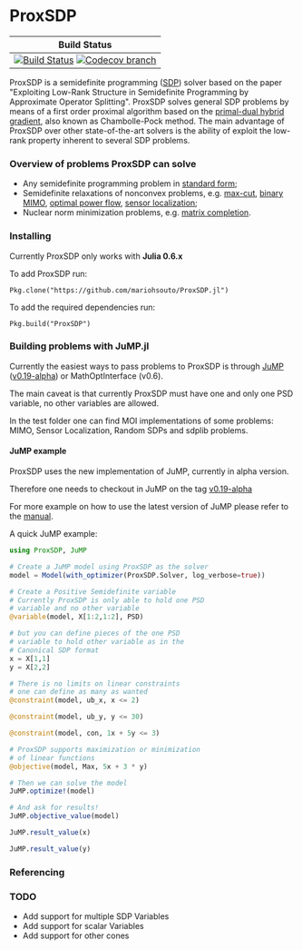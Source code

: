 # ProxSDP

| **Build Status** |
|:-----------------:|
| [![Build Status][build-img]][build-url] [![Codecov branch][codecov-img]][codecov-url] |

[build-img]: https://travis-ci.org/mariohsouto/ProxSDP.jl.svg?branch=master
[build-url]: https://travis-ci.org/mariohsouto/ProxSDP.jl
[codecov-img]: http://codecov.io/github/mariohsouto/ProxSDP.jl/coverage.svg?branch=master
[codecov-url]: http://codecov.io/github/mariohsouto/ProxSDP.jl?branch=master

ProxSDP is a semidefinite programming ([SDP](https://en.wikipedia.org/wiki/Semidefinite_programming)) solver based on the paper "Exploiting Low-Rank Structure in Semidefinite Programming by Approximate Operator Splitting". ProxSDP solves general SDP problems by means of a first order proximal algorithm based on the [primal-dual hybrid gradient](http://www.cmapx.polytechnique.fr/preprint/repository/685.pdf), also known as Chambolle-Pock method. The main advantage of ProxSDP over other state-of-the-art solvers is the ability of exploit the low-rank property inherent to several SDP problems.

### Overview of problems ProxSDP can solve

* Any semidefinite programming problem in [standard form](http://web.stanford.edu/~boyd/papers/pdf/semidef_prog.pdf);
* Semidefinite relaxations of nonconvex problems, e.g. [max-cut](http://www-math.mit.edu/~goemans/PAPERS/maxcut-jacm.pdf), [binary MIMO](https://arxiv.org/pdf/cs/0606083.pdf), [optimal power flow](http://authorstest.library.caltech.edu/141/1/TPS_OPF_2_tech.pdf), [sensor localization](https://web.stanford.edu/~boyd/papers/pdf/sensor_selection.pdf);
* Nuclear norm minimization problems, e.g. [matrix completion](https://statweb.stanford.edu/~candes/papers/MatrixCompletion.pdf).

### Installing

Currently ProxSDP only works with **Julia 0.6.x**

To add ProxSDP run:

`Pkg.clone("https://github.com/mariohsouto/ProxSDP.jl")`

To add the required dependencies run:

`Pkg.build("ProxSDP")`

### Building problems with JuMP.jl

Currently the easiest ways to pass problems to ProxSDP is through [JuMP](https://github.com/JuliaOpt/JuMP.jl) ([v0.19-alpha](https://discourse.julialang.org/t/first-alpha-release-of-jump-0-19-jump-mathoptinterface/16099)) or MathOptInterface (v0.6).

The main caveat is that currently ProxSDP must have one and only one PSD variable, no other variables are allowed.

In the test folder one can find MOI implementations of some problems: MIMO, Sensor Localization, Random SDPs and sdplib problems.

#### JuMP example

ProxSDP uses the new implementation of JuMP, currently in alpha version.

Therefore one needs to checkout in JuMP on the tag [v0.19-alpha](https://discourse.julialang.org/t/first-alpha-release-of-jump-0-19-jump-mathoptinterface/16099)

For more example on how to use the latest version of JuMP please refer to the [manual](http://www.juliaopt.org/JuMP.jl/latest/).

A quick JuMP example:

```julia
using ProxSDP, JuMP

# Create a JuMP model using ProxSDP as the solver
model = Model(with_optimizer(ProxSDP.Solver, log_verbose=true))

# Create a Positive Semidefinite variable
# Currently ProxSDP is only able to hold one PSD
# variable and no other variable
@variable(model, X[1:2,1:2], PSD)

# but you can define pieces of the one PSD
# variable to hold other variable as in the
# Canonical SDP format
x = X[1,1]
y = X[2,2]

# There is no limits on linear constraints
# one can define as many as wanted
@constraint(model, ub_x, x <= 2)

@constraint(model, ub_y, y <= 30)

@constraint(model, con, 1x + 5y <= 3)

# ProxSDP supports maximization or minimization
# of linear functions
@objective(model, Max, 5x + 3 * y)

# Then we can solve the model
JuMP.optimize!(model)

# And ask for results!
JuMP.objective_value(model)

JuMP.result_value(x)

JuMP.result_value(y)
```

### Referencing

### TODO

- Add support for multiple SDP Variables
- Add support for scalar Variables
- Add support for other cones
